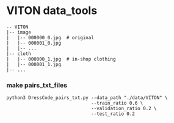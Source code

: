 # VITON data_tools

```VITON_file_tree
-- VITON
|-- image
|   |-- 000000_0.jpg  # original
|   |-- 000001_0.jpg
|   |-- ...
|-- cloth
|   |-- 000000_1.jpg  # in-shop clothing
|   |-- 000001_1.jpg
|-- ...
```

### make pairs_txt_files

```
python3 DressCode_pairs_txt.py --data_path "./data/VITON" \
                               --train_ratio 0.6 \
                               --validation_ratio 0.2 \
                               --test_ratio 0.2
```
